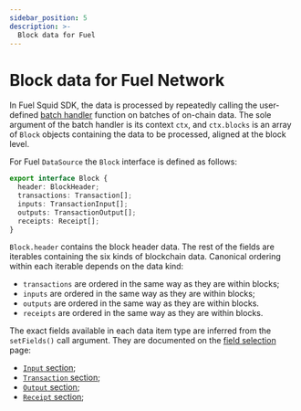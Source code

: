 ```yaml
---
sidebar_position: 5
description: >-
  Block data for Fuel
---
```


# Block data for Fuel Network

In Fuel Squid SDK, the data is processed by repeatedly calling the user-defined [batch handler](/sdk/overview/#processorrun) function on batches of on-chain data. The sole argument of the batch handler is its context `ctx`, and `ctx.blocks` is an array of `Block` objects containing the data to be processed, aligned at the block level.

For Fuel `DataSource` the `Block` interface is defined as follows:

```ts
export interface Block {
  header: BlockHeader;
  transactions: Transaction[];
  inputs: TransactionInput[];
  outputs: TransactionOutput[];
  receipts: Receipt[];
}
```

`Block.header` contains the block header data. The rest of the fields are iterables containing the six kinds of blockchain data. Canonical ordering within each iterable depends on the data kind:

- `transactions` are ordered in the same way as they are within blocks;
- `inputs` are ordered in the same way as they are within blocks;
- `outputs` are ordered in the same way as they are within blocks.
- `receipts` are ordered in the same way as they are within blocks.

The exact fields available in each data item type are inferred from the `setFields()` call argument. They are documented on the [field selection](/fuel-indexing/sdk/fuel-batch/field-selection) page:

- [`Input` section](/fuel-indexing/fuel-datasource/field-selection#input);
- [`Transaction` section](/fuel-indexing/fuel-datasource/field-selection#transaction);
- [`Output` section](/fuel-indexing/fuel-datasource/field-selection#output);
- [`Receipt` section](/fuel-indexing/fuel-datasource/field-selection#receipt);

<!--
## Example

The handler below simply outputs all the log items emitted by the contract `0x2E645469f354BB4F5c8a05B3b30A929361cf77eC` in [real time](/sdk/resources/basics/unfinalized-blocks):

```ts
import { TypeormDatabase } from "@subsquid/typeorm-store";
import { EvmBatchProcessor } from "@subsquid/evm-processor";

const CONTRACT_ADDRESS =
  "0x2E645469f354BB4F5c8a05B3b30A929361cf77eC".toLowerCase();

const processor = new EvmBatchProcessor()
  .setGateway("https://v2.archive.subsquid.io/network/ethereum-mainnet")
  .setRpcEndpoint("<my_eth_rpc_url>")
  .setFinalityConfirmation(75)
  .setBlockRange({ from: 17000000 })
  .addLog({
    address: [CONTRACT_ADDRESS],
  })
  .setFields({
    // could be omitted: this call does not change the defaults
    log: {
      topics: true,
      data: true,
    },
  });

processor.run(new TypeormDatabase(), async (ctx) => {
  for (let c of ctx.blocks) {
    for (let log of c.logs) {
      if (log.address === CONTRACT_ADDRESS) {
        ctx.log.info(log, `Log:`);
      }
    }
  }
});
```

One can experiment with the [`setFields()`](/sdk/reference/processors/evm-batch/field-selection) argument and see how the output changes.

For more elaborate examples, check [Solana Examples](/sdk/examples). -->
